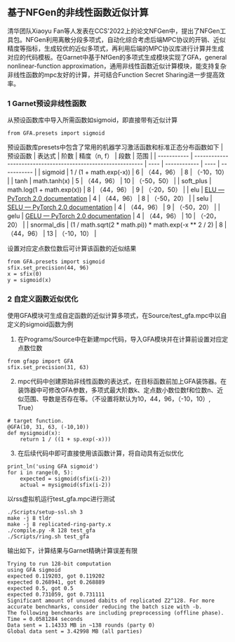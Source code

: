 ## 基于NFGen的非线性函数近似计算

清华团队Xiaoyu Fan等人发表在CCS'2022上的论文NFGen中，提出了NFGen工具包。NFGen利用离散分段多项式，自动化综合考虑后端MPC协议的开销、近似精度等指标，生成较优的近似多项式，再利用后端的MPC协议库进行计算并生成对应的代码模板。在Garnet中基于NfGen的多项式生成模块实现了GFA，general nonlinear-function approximation，通用非线性函数近似计算模块，能支持复杂非线性函数的mpc友好的计算，并可结合Function Secret Sharing进一步提高效率。

### 1 Garnet预设非线性函数

从预设函数库中导入所需函数如sigmoid，即直接带有近似计算

```
from GFA.presets import sigmoid
```
预设函数库presets中包含了常用的机器学习激活函数和标准正态分布函数如下
| 预设函数    | 表达式                                                       | 阶数 | 精度（n, f） | 段数 | 范围        |
| ----------- | ------------------------------------------------------------ | ---- | ------------ | ---- | ----------- |
| sigmoid     | 1 / (1 + math.exp(-x))                                       | 6    | （44，96）   | 8    | （-10，10） |
| tanh        | math.tanh(x)                                                 | 5    | （44，96）   | 10   | （-50，50） |
| soft_plus   | math.log(1 + math.exp(x))                                    | 8    | （44，96）   | 9    | （-20，50） |
| elu         | [ELU — PyTorch 2.0 documentation](https://pytorch.org/docs/stable/generated/torch.nn.ELU.html) | 4    | （44，96）   | 8    | （-50，20） |
| selu        | [SELU — PyTorch 2.0 documentation](https://pytorch.org/docs/stable/generated/torch.nn.SELU.html) | 4    | （44，96）   | 9    | （-50，20） |
| gelu        | [GELU — PyTorch 2.0 documentation](https://pytorch.org/docs/stable/generated/torch.nn.GELU.html) | 4    | （44，96）   | 10   | （-20，20） |
| snormal_dis | (1 / math.sqrt(2 * math.pi)) * math.exp(-x ** 2 / 2)         | 8    | （44，96）   | 13   | （-10，10） |


设置对应定点数位数后可计算该函数的近似结果
```
from GFA.presets import sigmoid
sfix.set_precision(44, 96)
x = sfix(0)
y = sigmoid(x)
```

### 2 自定义函数近似优化

使用GFA模块可生成自定函数的近似计算多项式，在Source/test_gfa.mpc中以自定义的sigmoid函数为例

1. 在Programs/Source中在新建mpc代码，导入GFA模块并在计算前设置对应定点数位数

```
from gfapp import GFA
sfix.set_precision(31, 63)
```
2. mpc代码中创建原始非线性函数的表达式，在目标函数前加上GFA装饰器。在装饰器中可修改GFA参数，多项式最大阶数k、定点数小数位数f和位数n、近似范围、导数是否存在等。（不设置将默认为10，44，96，（-10，10）, True）
```
# target function.
@GFA(10, 31, 63, (-10,10))
def mysigmoid(x):
    return 1 / ((1 + sp.exp(-x)))
```

3. 在后续代码中即可直接使用该函数计算，将自动具有近似优化
```
print_ln('using GFA sigmoid')
for i in range(0, 5):
    expected = sigmoid(sfix(i-2))
    actual = mysigmoid(sfix(i-2))
```

以rss虚拟机运行test_gfa.mpc进行测试
```
./Scripts/setup-ssl.sh 3
make -j 8 tldr
make -j 8 replicated-ring-party.x
./compile.py -R 128 test_gfa
./Scripts/ring.sh test_gfa
```
输出如下，计算结果与Garnet精确计算误差有限
```
Trying to run 128-bit computation
using GFA sigmoid
expected 0.119203, got 0.119202
expected 0.268941, got 0.268889
expected 0.5, got 0.5
expected 0.731059, got 0.731111
Significant amount of unused dabits of replicated Z2^128. For more accurate benchmarks, consider reducing the batch size with -b.
The following benchmarks are including preprocessing (offline phase).
Time = 0.0581284 seconds 
Data sent = 1.14333 MB in ~138 rounds (party 0)
Global data sent = 3.42998 MB (all parties)
```